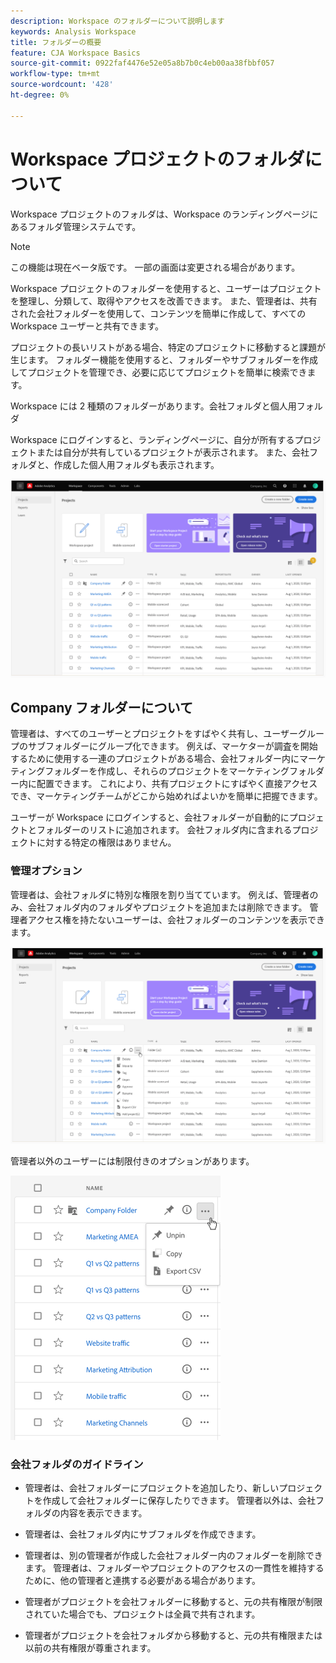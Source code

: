 ```yaml
---
description: Workspace のフォルダーについて説明します
keywords: Analysis Workspace
title: フォルダーの概要
feature: CJA Workspace Basics
source-git-commit: 0922faf4476e52e05a8b7b0c4eb00aa38fbbf057
workflow-type: tm+mt
source-wordcount: '428'
ht-degree: 0%

---
```



# Workspace プロジェクトのフォルダについて

Workspace プロジェクトのフォルダは、Workspace のランディングページにあるフォルダ管理システムです。

>[!NOTE]
>
>この機能は現在ベータ版です。 一部の画面は変更される場合があります。

Workspace プロジェクトのフォルダーを使用すると、ユーザーはプロジェクトを整理し、分類して、取得やアクセスを改善できます。 また、管理者は、共有された会社フォルダーを使用して、コンテンツを簡単に作成して、すべての Workspace ユーザーと共有できます。 

プロジェクトの長いリストがある場合、特定のプロジェクトに移動すると課題が生じます。 フォルダー機能を使用すると、フォルダーやサブフォルダーを作成してプロジェクトを管理でき、必要に応じてプロジェクトを簡単に検索できます。 

Workspace には 2 種類のフォルダーがあります。会社フォルダと個人用フォルダ

Workspace にログインすると、ランディングページに、自分が所有するプロジェクトまたは自分が共有しているプロジェクトが表示されます。 また、会社フォルダと、作成した個人用フォルダも表示されます。

![](/help/analysis-workspace/build-workspace-project/assets/landing-page.png)

## Company フォルダーについて

管理者は、すべてのユーザーとプロジェクトをすばやく共有し、ユーザーグループのサブフォルダーにグループ化できます。 例えば、マーケターが調査を開始するために使用する一連のプロジェクトがある場合、会社フォルダー内にマーケティングフォルダーを作成し、それらのプロジェクトをマーケティングフォルダー内に配置できます。 これにより、共有プロジェクトにすばやく直接アクセスでき、マーケティングチームがどこから始めればよいかを簡単に把握できます。

ユーザーが Workspace にログインすると、会社フォルダーが自動的にプロジェクトとフォルダーのリストに追加されます。 会社フォルダ内に含まれるプロジェクトに対する特定の権限はありません。

### 管理オプション

管理者は、会社フォルダに特別な権限を割り当てています。 例えば、管理者のみ、会社フォルダ内のフォルダやプロジェクトを追加または削除できます。 管理者アクセス権を持たないユーザーは、会社フォルダーのコンテンツを表示できます。

![](/help/analysis-workspace/build-workspace-project/assets/admin-access-co-folder.png)

管理者以外のユーザーには制限付きのオプションがあります。

![](/help/analysis-workspace/build-workspace-project/assets/non-admin-options.png)

### 会社フォルダのガイドライン

- 管理者は、会社フォルダーにプロジェクトを追加したり、新しいプロジェクトを作成して会社フォルダーに保存したりできます。 管理者以外は、会社フォルダの内容を表示できます。

- 管理者は、会社フォルダ内にサブフォルダを作成できます。

- 管理者は、別の管理者が作成した会社フォルダー内のフォルダーを削除できます。 管理者は、フォルダーやプロジェクトのアクセスの一貫性を維持するために、他の管理者と連携する必要がある場合があります。

- 管理者がプロジェクトを会社フォルダーに移動すると、元の共有権限が制限されていた場合でも、プロジェクトは全員で共有されます。

- 管理者がプロジェクトを会社フォルダから移動すると、元の共有権限または以前の共有権限が尊重されます。
